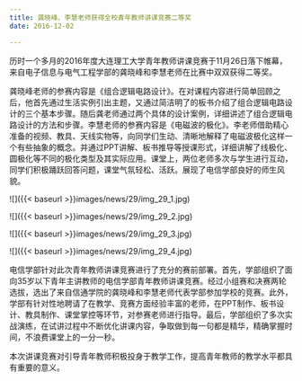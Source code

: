 ```yaml
---
title: 龚晓峰、李慧老师获得全校青年教师讲课竞赛二等奖
date: 2016-12-02

---
```

历时一个多月的2016年度大连理工大学青年教师讲课竞赛于11月26日落下帷幕，来自电子信息与电气工程学部的龚晓峰和李慧老师在比赛中双双获得二等奖。

龚晓峰老师的参赛内容是《组合逻辑电路设计》。在对课程内容进行简单回顾之后，他首先通过生活实例引出主题，又通过简洁明了的板书介绍了组合逻辑电路设计的三个基本步骤。随后龚老师通过两个具体的设计案例，详细讲述了组合逻辑电路设计的方法和步骤。李慧老师的参赛内容是《电磁波的极化》。李老师借助精心准备的视频、教具、天线实物等，向同学们生动、清晰地解释了电磁波极化这样一个有些抽象的概念。并通过PPT讲解、板书推导等授课形式，详细讲解了线极化、圆极化等不同的极化类型及其实际应用。课堂上，两位老师多次与学生进行互动，同学们积极踊跃回答问题，课堂气氛轻松、活跃。展现了电信学部良好的师生风貌。

![]({{< baseurl >}}images/news/29/img_29_1.jpg)

![]({{< baseurl >}}images/news/29/img_29_2.jpg)

![]({{< baseurl >}}images/news/29/img_29_3.jpg)

![]({{< baseurl >}}images/news/29/img_29_4.jpg)

电信学部针对此次青年教师讲课竞赛进行了充分的赛前部署。首先，学部组织了面向35岁以下青年主讲教师的电信学部青年教师讲课竞赛。经过小组赛和决赛两轮选拔，选出了来自信通学院的龚晓峰和李慧老师代表学部参加学校的竞赛。此外，学部有针对性地聘请了在教学、竞赛方面经验丰富的老师，在PPT制作、板书设计、教具制作、课堂掌控等环节，对参赛老师进行指导。最后，学部组织了多次实战演练，在试讲过程中不断优化讲课内容，争取做到每一句都是精华，精确掌握时间，不浪费课堂上的一分一秒。

本次讲课竞赛对引导青年教师积极投身于教学工作，提高青年教师的教学水平都具有重要的意义。
